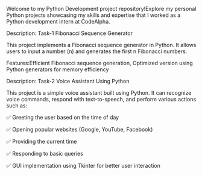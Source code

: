 Welcome to my Python Development project repository!Explore my personal Python projects showcasing my skills and expertise that I worked as a Python development intern at CodeAlpha.

Description: Task-1 Fibonacci Sequence Generator

This project implements a Fibonacci sequence generator in Python. It allows users to input a number (n) and generates the first n Fibonacci numbers.

Features:Efficient Fibonacci sequence generation, Optimized version using Python generators for memory efficiency

Description: Task-2 Voice Assistant Using Python

This project is a simple voice assistant built using Python. It can recognize voice commands, respond with text-to-speech, and perform various actions such as:

✅ Greeting the user based on the time of day

✅ Opening popular websites (Google, YouTube, Facebook)

✅ Providing the current time

✅ Responding to basic queries

✅ GUI implementation using Tkinter for better user interaction
